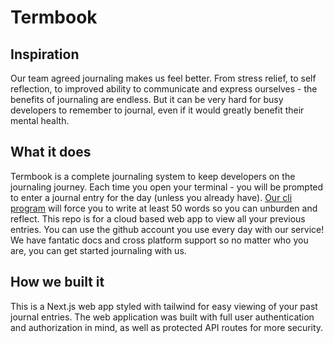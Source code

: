 # Termbook

## Inspiration
Our team agreed journaling makes us feel better. From stress relief, to self reflection, to improved ability to communicate and express ourselves - the benefits of journaling are endless. But it can be very hard for busy developers to remember to journal, even if it would greatly benefit their mental health. 

## What it does
Termbook is a complete journaling system to keep developers on the journaling journey. Each time you open your terminal - you will be prompted to enter a journal entry for the day (unless you already have). [Our cli program](https://github.com/idugan100/termbookbackend) will force you to write at least 50 words so you can unburden and reflect. This repo is for a cloud based web app to view all your previous entries. You can use the github account you use every day with our service! We have fantatic docs and cross platform support so no matter who you are, you can get started journaling with us.

## How we built it
This is a Next.js web app styled with tailwind for easy viewing of your past journal entries. The web application was built with full user authentication and authorization in mind, as well as protected API routes for more security. 

